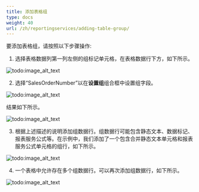 ```yaml
---
title: 添加表格组
type: docs
weight: 40
url: /zh/reportingservices/adding-table-group/
---
```


要添加表格组，请按照以下步骤操作:



1) 选择表格数据列第一列左侧的组标记单元格，在表格数据行下方，如下所示。

![todo:image_alt_text](adding-table-group_1.png)







2) 选择“SalesOrderNumber”以在**设置组**组合框中设置组字段。



![todo:image_alt_text](adding-table-group_2.png)



结果如下所示。



![todo:image_alt_text](adding-table-group_3.png)



3) 根据上述描述的说明添加组数据行。组数据行可能包含静态文本、数据标记、报表服务公式等。在示例中，我们添加了一个包含合并静态文本单元格和报表服务公式单元格的组行，如下所示。



![todo:image_alt_text](adding-table-group_4.png)



4) 一个表格中允许存在多个组数据行。可以再次添加组数据行，如下所示。



![todo:image_alt_text](adding-table-group_5.png)




